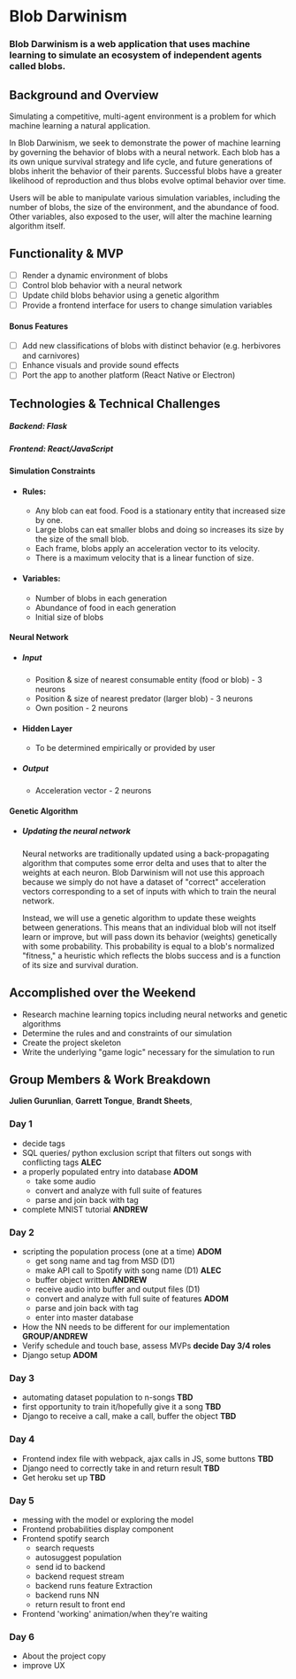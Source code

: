 # Blob Darwinism

### Blob Darwinism is a web application that uses machine learning to simulate an ecosystem of independent agents called blobs.

## Background and Overview

Simulating a competitive, multi-agent environment is a problem for which machine learning a natural application.

In Blob Darwinism, we seek to demonstrate the power of machine learning by governing the behavior of blobs with a neural network. Each blob has a its own unique survival strategy and life cycle, and future generations of blobs inherit the behavior of their parents. Successful blobs have a greater likelihood of reproduction and thus blobs evolve optimal behavior over time.

Users will be able to manipulate various simulation variables, including the number of blobs, the size of the environment, and the abundance of food. Other variables, also exposed to the user, will alter the machine learning algorithm itself.

## Functionality & MVP

   - [ ] Render a dynamic environment of blobs
   - [ ] Control blob behavior with a neural network
   - [ ] Update child blobs behavior using a genetic algorithm
   - [ ] Provide a frontend interface for users to change simulation variables

#### Bonus Features
   - [ ] Add new classifications of blobs with distinct behavior (e.g. herbivores and carnivores)
   - [ ] Enhance visuals and provide sound effects
   - [ ] Port the app to another platform (React Native or Electron)

## Technologies & Technical Challenges
  ##### Backend: Flask
  ##### Frontend: React/JavaScript

#### Simulation Constraints
  + #### Rules:
    + Any blob can eat food. Food is a stationary entity that increased size by one.
    + Large blobs can eat smaller blobs and doing so increases its size by the size of the small blob.
    + Each frame, blobs apply an acceleration vector to its velocity.
    + There is a maximum velocity that is a linear function of size.
  + #### Variables:
    + Number of blobs in each generation
    + Abundance of food in each generation
    + Initial size of blobs

#### Neural Network
  + ##### Input
    + Position & size of nearest consumable entity (food or blob) - 3 neurons
    + Position & size of nearest predator (larger blob) - 3 neurons
    + Own position - 2 neurons

  + #### Hidden Layer
    + To be determined empirically or provided by user

  + ##### Output
    + Acceleration vector - 2 neurons

#### Genetic Algorithm
  + ##### Updating the neural network
    Neural networks are traditionally updated using a back-propagating algorithm that computes some error delta and uses that to alter the weights at each neuron. Blob Darwinism will not use this approach because we simply do not have a dataset of "correct" acceleration vectors corresponding to a set of inputs with which to train the neural network.

    Instead, we will use a genetic algorithm to update these weights between generations. This means that an individual blob will not itself learn or improve, but will pass down its behavior (weights) genetically with some probability. This probability is equal to a blob's normalized "fitness," a heuristic which reflects the blobs success and is a function of its size and survival duration.


## Accomplished over the Weekend
 - Research machine learning topics including neural networks and genetic algorithms
 - Determine the rules and and constraints of our simulation
 - Create the project skeleton
 - Write the underlying "game logic" necessary for the simulation to run

## Group Members & Work Breakdown

**Julien Gurunlian**,
**Garrett Tongue**,
**Brandt Sheets**,

### Day 1
  - decide tags
  - SQL queries/ python exclusion script that filters out songs with conflicting tags **ALEC**
  - a properly populated entry into database **ADOM**
    * take some audio
    * convert and analyze with full suite of features
    * parse and join back with tag
  - complete MNIST tutorial **ANDREW**

### Day 2
  - scripting the population process (one at a time) **ADOM**
    - get song name and tag from MSD (D1)
    - make API call to Spotify with song name (D1) **ALEC**
    - buffer object written **ANDREW**
    - receive audio into buffer and output files (D1)
    - convert and analyze with full suite of features **ADOM**
    - parse and join back with tag
    - enter into master database
  - How the NN needs to be different for our implementation **GROUP/ANDREW**
  - Verify schedule and touch base, assess MVPs **decide Day 3/4 roles**
  - Django setup **ADOM**

### Day 3

 - automating dataset population to n-songs  **TBD**
 - first opportunity to train it/hopefully give it a song **TBD**
 - Django to receive a call, make a call, buffer the object **TBD**


### Day 4
  - Frontend index file with webpack, ajax calls in JS, some buttons **TBD**
  - Django need to correctly take in and return result **TBD**
  - Get heroku set up **TBD**

### Day 5
  - messing with the model or exploring the model
  - Frontend probabilities display component
  - Frontend spotify search
    + search requests
    + autosuggest population
    + send id to backend
    + backend request stream
    + backend runs feature Extraction
    + backend runs NN
    + return result to front end
  - Frontend 'working' animation/when they're waiting

### Day 6
 - About the project copy
 - improve UX
